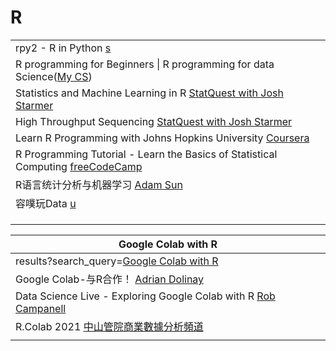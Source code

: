 # R

|                                                                                                                                                                       |
| --------------------------------------------------------------------------------------------------------------------------------------------------------------------- |
| rpy2 - R in Python [s](https://rpy2.github.io)                                                                                                                        |
| R programming for Beginners \| R programming for data Science([My CS](https://www.youtube.com/watch?v=klxMhulYUQk\&list=PLq94LoYzjZTpCd1c-bwMCo70PFTL7-7WS\&index=3)) |
| Statistics and Machine Learning in R [StatQuest with Josh Starmer](https://www.youtube.com/playlist?list=PLblh5JKOoLUJJpBNfk8\_YadPwDTO2SCbx)                         |
| High Throughput Sequencing [StatQuest with Josh Starmer](https://www.youtube.com/playlist?list=PLblh5JKOoLUJo2Q6xK4tZElbIvAACEykp)                                    |
| Learn R Programming with Johns Hopkins University [Coursera](https://www.youtube.com/playlist?list=PLVext98k2evi8mDNRo4MwIgVgSmwM3cS8)                                |
| R Programming Tutorial - Learn the Basics of Statistical Computing [freeCodeCamp](https://www.youtube.com/watch?v=\_V8eKsto3Ug)                                       |
| R语言统计分析与机器学习 [Adam Sun](https://www.youtube.com/playlist?list=PL5jFwqTxh71ZEeZtjYbFAGIn9J-3eUwyJ)                                                                     |
| 容噗玩Data [u](https://www.youtube.com/channel/UCmWCMqDKCR56pqd10qNkv3Q/playlists)                                                                                       |
|                                                                                                                                                                       |
|                                                                                                                                                                       |
|                                                                                                                                                                       |

| Google Colab with R                                                                                                         |
| --------------------------------------------------------------------------------------------------------------------------- |
| results?search\_query=[Google Colab with R](https://www.youtube.com/results?search\_query=Google+Colab+with+R\&sp=CAI%253D) |
| Google Colab-与R合作！ [Adrian Dolinay](https://www.youtube.com/watch?v=qE\_nQPojhhw)                                           |
| Data Science Live - Exploring Google Colab with R [Rob Campanell](https://www.youtube.com/watch?v=gzT-JIID2rM)              |
| R.Colab 2021 [中山管院商業數據分析頻道](https://www.youtube.com/playlist?list=PLvOqBoPSLQJfaXPQoTaAzOg53xfPGNYRz)                       |
|                                                                                                                             |
